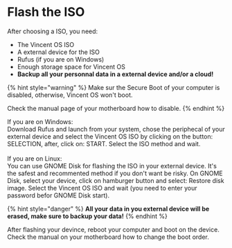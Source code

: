 # Flash the ISO

After choosing a ISO, you need:

* The Vincent OS ISO
* A external device for the ISO
* Rufus (if you are on Windows)
* Enough storage space for Vincent OS
* **Backup all your personnal data in a external device and/or a cloud!**

{% hint style="warning" %}
Make sur the Secure Boot of your computer is disabled, otherwise, Vincent OS won't boot.

Check the manual page of your motherboard how to disable.
{% endhint %}

If you are on Windows:\
Download Rufus and launch from your system, chose the periphecal of your external device and select the Vincent OS ISO by clicking on the button: SELECTION, after, click on: START. Select the ISO method and wait.\
\
If you are on Linux:\
You can use GNOME Disk for flashing the ISO in your external device. It's the safest and recommented method if you don't want be risky. On GNOME Disk, select your device, click on hamburger button and select: Restore disk image. Select the Vincent OS ISO and wait (you need to enter your password befor GNOME Disk start).

{% hint style="danger" %}
**All your data in you external device will be erased, make sure to backup your data!**
{% endhint %}

After flashing your devince, reboot your computer and boot on the device. Check the manual on your motherboard how to change the boot order.
